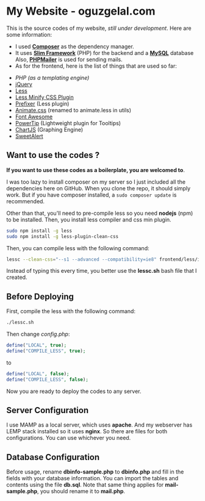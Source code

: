 
My Website - oguzgelal.com
=====================

This is the source codes of my website, *still under development*. Here are some information:

- I used <a href="https://getcomposer.org/" target="_new">**Composer**</a> as the dependency manager.
- It uses <a href="http://www.slimframework.com/" target="_new">**Slim Framework**</a> (PHP) for the backend and a <a href="http://www.mysql.com/" target="_new">**MySQL**</a> database Also, <a href="https://github.com/PHPMailer/PHPMailer" target="_new"><b>PHPMailer</b></a> is used for sending mails.
- As for the frontend, here is the list of things that are used so far:
*  *PHP (as a templating engine)*
*  <a href="http://jquery.com/" target="_new">jQuery</a>
*  <a href="http://lesscss.org/" target="_new">Less</a>
*  <a href="https://github.com/less/less-plugin-clean-css" target="_new">Less Minify CSS Plugin</a>
*  <a href="http://lessprefixer.com/" target="_new">Prefixer</a> (Less plugin)
*  <a href="http://daneden.github.io/animate.css/" target="_new">Animate.css</a> (renamed to animate.less in utils)
*  <a href="http://fortawesome.github.io/Font-Awesome/" target="_new">Font Awesome</a>
*  <a href="http://stevenbenner.github.io/jquery-powertip/" target="_new">PowerTip</a> (Lightweight plugin for Tooltips)
*  <a href="http://www.chartjs.org/" target="_new">ChartJS</a> (Graphing Engine)
*  <a href="http://t4t5.github.io/sweetalert/" target="_new">SweetAlert</a>


Want to use the codes ?
--------------------

**If you want to use these codes as a boilerplate, you are welcomed to**.

I was too lazy to install composer on my server so I just included all the dependencies here on GitHub. When you clone the repo, it should simply work. But if you have composer installed, a ``` sudo composer update ``` is recommended.

Other than that, you'll need to pre-compile less so you need **nodejs** (npm) to be installed. Then, you install less compiler and css min plugin.

```bash
sudo npm install -g less
sudo npm install -g less-plugin-clean-css
```

Then, you can compile less with the following command:

```bash
lessc --clean-css="--s1 --advanced --compatibility=ie8" frontend/less/index.less > frontend/assets/style/style.min.css
```

Instead of typing this every time, you better use the **lessc.sh** bash file that I created.

Before Deploying
------------
First, compile the less with the following command:

```bash
./lessc.sh
```

Then change *config.php*:

```php
define("LOCAL", true);
define("COMPILE_LESS", true);
```

to

```php
define("LOCAL", false);
define("COMPILE_LESS", false);
```


Now you are ready to deploy the codes to any server.


Server Configuration
--------------------
I use MAMP as a local server, which uses **apache**. And my webserver has LEMP stack installed so it uses **nginx**. So there are files for both configurations. You can use whichever you need.


Database Configuration
--------------------
Before usage, rename **dbinfo-sample.php** to **dbinfo.php** and fill in the fields with your database information. You can import the tables and contents using the file **db.sql**. Note that same thing applies for **mail-sample.php**, you should rename it to **mail.php**.
